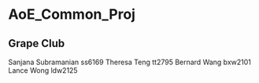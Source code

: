 # AoE_Common_Proj
## Grape Club
Sanjana Subramanian ss6169
Theresa Teng tt2795
Bernard Wang bxw2101
Lance Wong ldw2125
